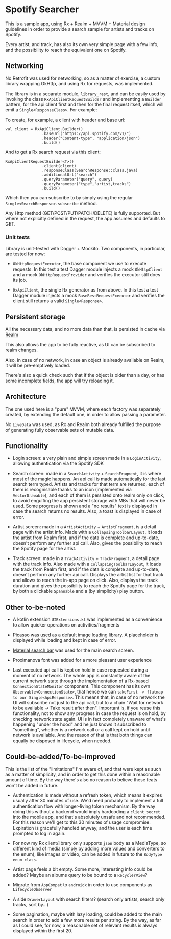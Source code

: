 # Spotify Searcher

This is a sample app, using Rx + Realm + MVVM + Material design guidelines in order to provide a search sample for artists and tracks on Spotify.

Every artist, and track, has also its own very simple page with a few info, and the possibility to reach the equivalent one on Spotify.

## Networking

No Retrofit was used for networking, so as a matter of exercise, a custom library wrapping OkHttp, and using Rx for requests, was implemented.

The library is in a separate module, `library_rest`, and can be easily used by invoking the class `RxApiClientRequestBuilder` and implementing a `Builder` pattern, for the api client first and then for the final request itself, which will emit a `Single<ResponseClass>`. For example:

To create, for example, a client with header and base url:

```
val client = RxApiClient.Builder()
                .baseUrl("https://api.spotify.com/v1/")
                .header("Content-type", "application/json")
                .build()
```

And to get a Rx search request via this client:

```
RxApiClientRequestBuilder<T>()
                .client(client)
                .responseClass(SearchResponse::class.java)
                .additionalUrl("search")
                .queryParameter("query", query)
                .queryParameter("type","artist,tracks")
                .build()
```

Which then you can subscribe to by simply using the regular `Single<SearchResponse>.subscribe` method. 

Any Http method (GET/POST/PUT/PATCH/DELETE) is fully supported. But where not explicitly defined in the request, the app assumes and defaults to GET.

### Unit tests

Library is unit-tested with Dagger + Mockito. Two components, in particular, are tested for now: 

- `OkHttpRequestExecutor`, the base component we use to execute requests. In this test a test Dagger module injects a mock `OkHttpClient` and a mock `OkHttpRequestProvider` and verifies the executor still does its job.

- `RxApiClient`, the single Rx generator as from above. In this test a test Dagger module injects a mock `BaseRestRequestExecutor` and verifies the client still returns a valid `Single<Response>`.


## Persistent storage

All the necessary data, and no more data than that, is persisted in cache via [Realm](https://realm.io/) 

This also allows the app to be fully reactive, as UI can be subscribed to realm changes.

Also, in case of no network, in case an object is already available on Realm, it will be pre-emptively loaded.

There's also a quick check such that if the object is older than a day, or has some incomplete fields, the app will try reloading it.

## Architecture

The one used here is a "pure" MVVM, where each factory was separately created, by extending the default one, in order to allow passing a parameter.

No `LiveData` was used, as Rx and Realm both already fulfilled the purpose of generating fully observable sets of mutable data.

## Functionality

- Login screen: a very plain and simple screen made in a `LoginActivity`, allowing authentication via the Spotify SDK

- Search screen: made in a `SearchActivity` + `SearchFragment`, it is where most of the magic happens. An api call is made automatically for the last search term typed. Artists and tracks for that term are returned, each of them is recognisable thanks to an icon (implemented via `VectorDrawable`), and each of them is persisted onto realm only on click, to avoid engulfing the app persistent storage with MBs that will never be used. Some progress is shown and a "no results" text is displayed in case the search returns no results. Also, a toast is displayed in case of error. 

- Artist screen: made in a `ArtistActivity` + `ArtistFragment`, is a detail page with the artist info. Made with a `CollapsingToolbarLayout`, it loads the artist from Realm first, and if the data is complete and up-to-date, doesn't perform any further api call. Also, gives the possibility to reach the Spotify page for the artist.

- Track screen: made in a `TrackActivity` + `TrackFragment`, a detail page with the track info. Also made with a `CollapsingToolbarLayout`, it loads the track from Realm first, and if the data is complete and up-to-date, doesn't perform any further api call. Displays the artist list for that track and allows to reach the in-app page on click. Also, displays the track duration and gives the possibility to reach the Spotify page for the track, by both a clickable `Spannable` and a (by simplicity) play button.

## Other to-be-noted

- A kotlin extension `UIExtensions.kt` was implemented as a convenience to allow quicker operations on activities/fragments

- Picasso was used as a default image loading library. A placeholder is displayed while loading and kept in case of error.

- [Material search bar](https://github.com/mancj/MaterialSearchBar) was used for the main search screen.

- Proximanova font was added for a more pleasant user experience

- Last executed api call is kept on hold in case requested during a moment of no network. The whole app is constantly aware of the current network state through the implementation of a Rx-based `ConnectionStateMonitor` component. This component has its own `Observable<ConnectionState>`, that hence we can `takeFirst -> flatmap` `to our Single<ApiResponse>`. This means that, in case of no network the UI will subscribe not just to the api call, but to a chain "Wait for network to be available -> Take result after then". Important is, if you reuse this functionality, not to show any progress in case the request is on hold, by checking network state again. UI is in fact completely unaware of what's happening "under the hood" and he just knows it subscribed to "something", whether is a network call or a call kept on hold until network is available. And the reason of that is that both things can equally be disposed in lifecycle, when needed.

## Could-be-added/To-be-improved

This is the list of the "limitations" I'm aware of, and that were kept as such as a matter of simplicity, and in order to get this done within a reasonable amount of time. By the way there's also no reason to believe these feats won't be added in future. 

- Authentication is made without a refresh token, which means it expires usually after 30 minutes of use. We'd need probably to implement a full authentication flow with longer-living token mechanism. By the way doing this without a backend would imply hardcoding a `client_secret` into the mobile app, and that's absolutely unsafe and not recommended. For this reason we'll get to this 30 minutes of usage compromise. Expiration is gracefully handled anyway, and the user is each time prompted to log in again.

- For now my Rx client/library only supports `json` body as a MediaType, so different kind of media (simply by adding more values and converters to the enum), like images or video, can be added in future to the `BodyType` `enum class`.

- Artist page feels a bit empty. Some more, interesting info could be added? Maybe an albums query to be bound to a `RecyclerView`?

- Migrate from `AppCompat` to `androidx` in order to use components as `LifecycleObserver`

- A side `DrawerLayout` with search filters? (search only artists, search only tracks, sort by...)

- Some pagination, maybe with lazy loading, could be added to the main search in order to add a few more results per string. By the way, as far as I could see, for now, a reasonable set of relevant results is always displayed within the first 20.
